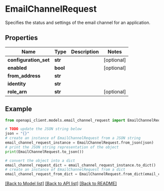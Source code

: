 # EmailChannelRequest

Specifies the status and settings of the email channel for an application.

## Properties

Name | Type | Description | Notes
------------ | ------------- | ------------- | -------------
**configuration_set** | **str** |  | [optional] 
**enabled** | **bool** |  | [optional] 
**from_address** | **str** |  | 
**identity** | **str** |  | 
**role_arn** | **str** |  | [optional] 

## Example

```python
from openapi_client.models.email_channel_request import EmailChannelRequest

# TODO update the JSON string below
json = "{}"
# create an instance of EmailChannelRequest from a JSON string
email_channel_request_instance = EmailChannelRequest.from_json(json)
# print the JSON string representation of the object
print(EmailChannelRequest.to_json())

# convert the object into a dict
email_channel_request_dict = email_channel_request_instance.to_dict()
# create an instance of EmailChannelRequest from a dict
email_channel_request_from_dict = EmailChannelRequest.from_dict(email_channel_request_dict)
```
[[Back to Model list]](../README.md#documentation-for-models) [[Back to API list]](../README.md#documentation-for-api-endpoints) [[Back to README]](../README.md)


